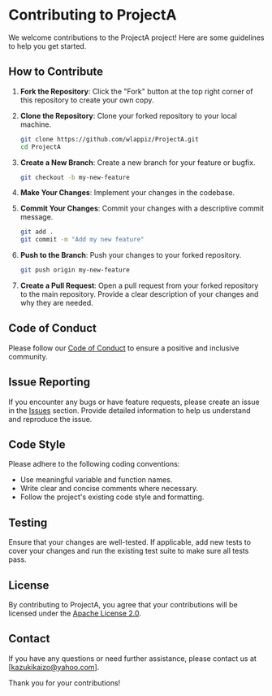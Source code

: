 # Contributing to ProjectA

We welcome contributions to the ProjectA project! Here are some guidelines to help you get started.

## How to Contribute

1. **Fork the Repository**: Click the "Fork" button at the top right corner of this repository to create your own copy.

2. **Clone the Repository**: Clone your forked repository to your local machine.
   ```bash
   git clone https://github.com/wlappiz/ProjectA.git
   cd ProjectA
   ```

3. **Create a New Branch**: Create a new branch for your feature or bugfix.
   ```bash
   git checkout -b my-new-feature
   ```

4. **Make Your Changes**: Implement your changes in the codebase.

5. **Commit Your Changes**: Commit your changes with a descriptive commit message.
   ```bash
   git add .
   git commit -m "Add my new feature"
   ```

6. **Push to the Branch**: Push your changes to your forked repository.
   ```bash
   git push origin my-new-feature
   ```

7. **Create a Pull Request**: Open a pull request from your forked repository to the main repository. Provide a clear description of your changes and why they are needed.

## Code of Conduct

Please follow our [Code of Conduct](CODE_OF_CONDUCT.md) to ensure a positive and inclusive community.

## Issue Reporting

If you encounter any bugs or have feature requests, please create an issue in the [Issues](https://github.com/wlappiz/ProjectA/issues) section. Provide detailed information to help us understand and reproduce the issue.

## Code Style

Please adhere to the following coding conventions:
- Use meaningful variable and function names.
- Write clear and concise comments where necessary.
- Follow the project's existing code style and formatting.

## Testing

Ensure that your changes are well-tested. If applicable, add new tests to cover your changes and run the existing test suite to make sure all tests pass.

## License

By contributing to ProjectA, you agree that your contributions will be licensed under the [Apache License 2.0](LICENSE).

## Contact

If you have any questions or need further assistance, please contact us at [kazukikaizo@yahoo.com].

Thank you for your contributions!